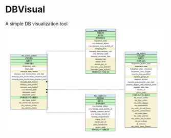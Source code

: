 # DBVisual
A simple DB visualization tool
![alt demo](https://github.com/Hao-Axon/DBVisual/blob/master/demo.JPG)
